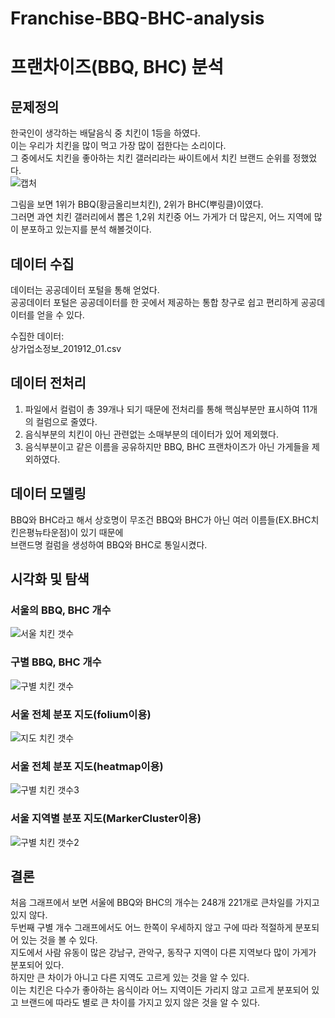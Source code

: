 # Franchise-BBQ-BHC-analysis
# 프랜차이즈(BBQ, BHC) 분석

## 문제정의
한국인이 생각하는 배달음식 중 치킨이 1등을 하였다.   
이는 우리가 치킨을 많이 먹고 가장 많이 접한다는 소리이다.   
그 중에서도 치킨을 좋아하는 치킨 갤러리라는 싸이트에서 치킨 브랜드 순위를 정했었다.   
![캡처](https://user-images.githubusercontent.com/59160781/101049835-393d1300-35c7-11eb-85f6-e98fe944fd64.PNG)   

그림을 보면 1위가 BBQ(황금올리브치킨), 2위가 BHC(뿌링클)이였다.   
그러면 과연 치킨 갤러리에서 뽑은 1,2위 치킨중 어느 가게가 더 많은지, 어느 지역에 많이 분포하고 있는지를 분석 해볼것이다.
   
## 데이터 수집
데이터는 공공데이터 포털을 통해 얻었다.   
공공데이터 포털은 공공데이터를 한 곳에서 제공하는 통합 창구로 쉽고 편리하게 공공데이터를 얻을 수 있다.   
   
수집한 데이터:   
상가업소정보_201912_01.csv   

## 데이터 전처리
1. 파일에서 컬럼이 총 39개나 되기 때문에 전처리를 통해 핵심부분만 표시하여 11개의 컬럼으로 줄였다.   
2. 음식부분의 치킨이 아닌 관련없는 소매부분의 데이터가 있어 제외했다.   
3. 음식부분이고 같은 이름을 공유하지만 BBQ, BHC 프랜차이즈가 아닌 가게들을 제외하였다.   
   
## 데이터 모델링
BBQ와 BHC라고 해서 상호명이 무조건 BBQ와 BHC가 아닌 여러 이름들(EX.BHC치킨은평뉴타운점)이 있기 때문에    
브랜드명 컬럼을 생성하여 BBQ와 BHC로 통일시켰다.   

## 시각화 및 탐색
### 서울의 BBQ, BHC 개수
![서울 치킨 갯수](https://user-images.githubusercontent.com/59160781/101051367-c0d75180-35c8-11eb-9a97-c29088945e31.PNG)
### 구별 BBQ, BHC 개수
![구별 치킨 갯수](https://user-images.githubusercontent.com/59160781/101051441-dba9c600-35c8-11eb-9a79-77d91b7316cc.PNG)
### 서울 전체 분포 지도(folium이용)
![지도 치킨 갯수](https://user-images.githubusercontent.com/59160781/101051488-e9f7e200-35c8-11eb-8faf-d8acbe66f85d.PNG)
### 서울 전체 분포 지도(heatmap이용)
![구별 치킨 갯수3](https://user-images.githubusercontent.com/59160781/101051807-380ce580-35c9-11eb-8875-c670042c5c8b.PNG)
### 서울 지역별 분포 지도(MarkerCluster이용)
![구별 치킨 갯수2](https://user-images.githubusercontent.com/59160781/101051544-fa0fc180-35c8-11eb-8418-c8216e118cbe.PNG)
   
## 결론
처음 그래프에서 보면 서울에 BBQ와 BHC의 개수는 248개 221개로 큰차일를 가지고 있지 않다.   
두번째 구별 개수 그래프에서도 어느 한쪽이 우세하지 않고 구에 따라 적절하게 분포되어 있는 것을 볼 수 있다.   
지도에서 사람 유동이 많은 강남구, 관악구, 동작구 지역이 다른 지역보다 많이 가게가 분포되어 있다.   
하지만 큰 차이가 아니고 다른 지역도 고르게 있는 것을 알 수 있다.   
이는 치킨은 다수가 좋아하는 음식이라 어느 지역이든 가리지 않고 고르게 분포되어 있고 브랜드에 따라도 별로 큰 차이를 가지고 있지 않은 것을 알 수 있다.
